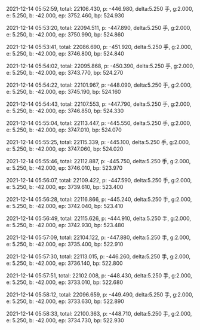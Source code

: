 2021-12-14 05:52:59, total: 22106.430, p: -446.980, delta:5.250 手, g:2.000, e: 5.250, b: -42.000, ep: 3752.460, bp: 524.930

2021-12-14 05:53:20, total: 22094.511, p: -447.890, delta:5.250 手, g:2.000, e: 5.250, b: -42.000, ep: 3750.990, bp: 524.860

2021-12-14 05:53:41, total: 22086.690, p: -451.920, delta:5.250 手, g:2.000, e: 5.250, b: -42.000, ep: 3746.800, bp: 524.840

2021-12-14 05:54:02, total: 22095.868, p: -450.390, delta:5.250 手, g:2.000, e: 5.250, b: -42.000, ep: 3743.770, bp: 524.270

2021-12-14 05:54:22, total: 22101.967, p: -448.090, delta:5.250 手, g:2.000, e: 5.250, b: -42.000, ep: 3745.190, bp: 524.160

2021-12-14 05:54:43, total: 22107.553, p: -447.790, delta:5.250 手, g:2.000, e: 5.250, b: -42.000, ep: 3746.850, bp: 524.330

2021-12-14 05:55:04, total: 22113.447, p: -445.550, delta:5.250 手, g:2.000, e: 5.250, b: -42.000, ep: 3747.010, bp: 524.070

2021-12-14 05:55:25, total: 22115.339, p: -445.100, delta:5.250 手, g:2.000, e: 5.250, b: -42.000, ep: 3747.060, bp: 524.020

2021-12-14 05:55:46, total: 22112.887, p: -445.750, delta:5.250 手, g:2.000, e: 5.250, b: -42.000, ep: 3746.010, bp: 523.970

2021-12-14 05:56:07, total: 22109.422, p: -447.590, delta:5.250 手, g:2.000, e: 5.250, b: -42.000, ep: 3739.610, bp: 523.400

2021-12-14 05:56:28, total: 22116.866, p: -445.240, delta:5.250 手, g:2.000, e: 5.250, b: -42.000, ep: 3742.040, bp: 523.410

2021-12-14 05:56:49, total: 22115.626, p: -444.910, delta:5.250 手, g:2.000, e: 5.250, b: -42.000, ep: 3742.930, bp: 523.480

2021-12-14 05:57:09, total: 22104.122, p: -447.880, delta:5.250 手, g:2.000, e: 5.250, b: -42.000, ep: 3735.400, bp: 522.910

2021-12-14 05:57:30, total: 22113.015, p: -446.260, delta:5.250 手, g:2.000, e: 5.250, b: -42.000, ep: 3736.140, bp: 522.800

2021-12-14 05:57:51, total: 22102.008, p: -448.430, delta:5.250 手, g:2.000, e: 5.250, b: -42.000, ep: 3733.010, bp: 522.680

2021-12-14 05:58:12, total: 22096.659, p: -449.490, delta:5.250 手, g:2.000, e: 5.250, b: -42.000, ep: 3733.630, bp: 522.890

2021-12-14 05:58:33, total: 22100.363, p: -448.710, delta:5.250 手, g:2.000, e: 5.250, b: -42.000, ep: 3734.730, bp: 522.930